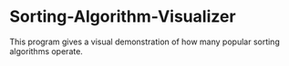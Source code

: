 # Sorting-Algorithm-Visualizer
This program gives a visual demonstration of how many popular sorting algorithms operate.
